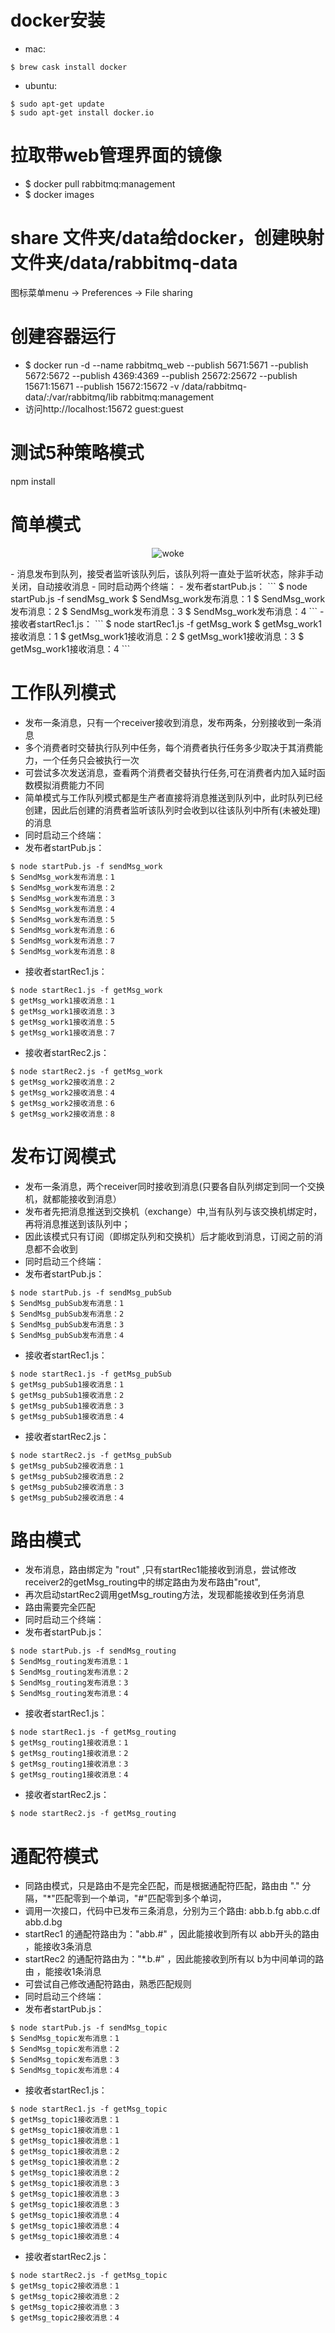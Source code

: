 # docker安装
- mac:
```
$ brew cask install docker
```
- ubuntu:
```
$ sudo apt-get update
$ sudo apt-get install docker.io
```
# 拉取带web管理界面的镜像
- $ docker pull rabbitmq:management
- $ docker images

# share 文件夹/data给docker，创建映射文件夹/data/rabbitmq-data
图标菜单menu -> Preferences -> File sharing

# 创建容器运行
- $ docker run -d --name rabbitmq_web  --publish 5671:5671 --publish 5672:5672 --publish 4369:4369 --publish 25672:25672 --publish 15671:15671 --publish 15672:15672 -v /data/rabbitmq-data/:/var/rabbitmq/lib rabbitmq:management
- 访问http://localhost:15672   guest:guest

# 测试5种策略模式
npm install


# 简单模式
<p align="center">
  <img src="http://5b0988e595225.cdn.sohucs.com/images/20170824/be4c9d7c36474b50a4cb5471dfd93bfa.png" alt="woke" >
</p>
- 消息发布到队列，接受者监听该队列后，该队列将一直处于监听状态，除非手动关闭，自动接收消息
- 同时启动两个终端：
- 发布者startPub.js：
```
$ node startPub.js -f sendMsg_work
$ SendMsg_work发布消息：1
$ SendMsg_work发布消息：2
$ SendMsg_work发布消息：3
$ SendMsg_work发布消息：4
```
- 接收者startRec1.js：
```
$ node startRec1.js -f getMsg_work
$ getMsg_work1接收消息：1
$ getMsg_work1接收消息：2
$ getMsg_work1接收消息：3
$ getMsg_work1接收消息：4
```

# 工作队列模式
- 发布一条消息，只有一个receiver接收到消息，发布两条，分别接收到一条消息
- 多个消费者时交替执行队列中任务，每个消费者执行任务多少取决于其消费能力，一个任务只会被执行一次
- 可尝试多次发送消息，查看两个消费者交替执行任务,可在消费者内加入延时函数模拟消费能力不同
- 简单模式与工作队列模式都是生产者直接将消息推送到队列中，此时队列已经创建，因此后创建的消费者监听该队列时会收到以往该队列中所有(未被处理)的消息
- 同时启动三个终端：
- 发布者startPub.js：
```
$ node startPub.js -f sendMsg_work
$ SendMsg_work发布消息：1
$ SendMsg_work发布消息：2
$ SendMsg_work发布消息：3
$ SendMsg_work发布消息：4
$ SendMsg_work发布消息：5
$ SendMsg_work发布消息：6
$ SendMsg_work发布消息：7
$ SendMsg_work发布消息：8
```
- 接收者startRec1.js：
```
$ node startRec1.js -f getMsg_work
$ getMsg_work1接收消息：1
$ getMsg_work1接收消息：3
$ getMsg_work1接收消息：5
$ getMsg_work1接收消息：7
```
- 接收者startRec2.js：
```
$ node startRec2.js -f getMsg_work
$ getMsg_work2接收消息：2
$ getMsg_work2接收消息：4
$ getMsg_work2接收消息：6
$ getMsg_work2接收消息：8
```
# 发布订阅模式
- 发布一条消息，两个receiver同时接收到消息(只要各自队列绑定到同一个交换机，就都能接收到消息）
- 发布者先把消息推送到交换机（exchange）中,当有队列与该交换机绑定时，再将消息推送到该队列中；
- 因此该模式只有订阅（即绑定队列和交换机）后才能收到消息，订阅之前的消息都不会收到
- 同时启动三个终端：
- 发布者startPub.js：
```
$ node startPub.js -f sendMsg_pubSub
$ SendMsg_pubSub发布消息：1
$ SendMsg_pubSub发布消息：2
$ SendMsg_pubSub发布消息：3
$ SendMsg_pubSub发布消息：4

```
- 接收者startRec1.js：
```
$ node startRec1.js -f getMsg_pubSub
$ getMsg_pubSub1接收消息：1
$ getMsg_pubSub1接收消息：2
$ getMsg_pubSub1接收消息：3
$ getMsg_pubSub1接收消息：4
```
- 接收者startRec2.js：
```
$ node startRec2.js -f getMsg_pubSub
$ getMsg_pubSub2接收消息：1
$ getMsg_pubSub2接收消息：2
$ getMsg_pubSub2接收消息：3
$ getMsg_pubSub2接收消息：4
```

# 路由模式
- 发布消息，路由绑定为 "rout"  ,只有startRec1能接收到消息，尝试修改receiver2的getMsg_routing中的绑定路由为发布路由"rout",
- 再次启动startRec2调用getMsg_routing方法，发现都能接收到任务消息
- 路由需要完全匹配
- 同时启动三个终端：
- 发布者startPub.js：
```
$ node startPub.js -f sendMsg_routing
$ SendMsg_routing发布消息：1
$ SendMsg_routing发布消息：2
$ SendMsg_routing发布消息：3
$ SendMsg_routing发布消息：4

```
- 接收者startRec1.js：
```
$ node startRec1.js -f getMsg_routing
$ getMsg_routing1接收消息：1
$ getMsg_routing1接收消息：2
$ getMsg_routing1接收消息：3
$ getMsg_routing1接收消息：4
```
- 接收者startRec2.js：
```
$ node startRec2.js -f getMsg_routing

```

# 通配符模式
- 同路由模式，只是路由不是完全匹配，而是根据通配符匹配，路由由 "." 分隔，"*"匹配零到一个单词，"#"匹配零到多个单词，
- 调用一次接口，代码中已发布三条消息，分别为三个路由: abb.b.fg    abb.c.df   abb.d.bg
- startRec1 的通配符路由为："abb.#"  ，因此能接收到所有以 abb开头的路由 ，能接收3条消息
- startRec2 的通配符路由为："*.b.#"  ，因此能接收到所有以 b为中间单词的路由 ，能接收1条消息
- 可尝试自己修改通配符路由，熟悉匹配规则
- 同时启动三个终端：
- 发布者startPub.js：
```
$ node startPub.js -f sendMsg_topic
$ SendMsg_topic发布消息：1
$ SendMsg_topic发布消息：2
$ SendMsg_topic发布消息：3
$ SendMsg_topic发布消息：4

```
- 接收者startRec1.js：
```
$ node startRec1.js -f getMsg_topic
$ getMsg_topic1接收消息：1
$ getMsg_topic1接收消息：1
$ getMsg_topic1接收消息：1
$ getMsg_topic1接收消息：2
$ getMsg_topic1接收消息：2
$ getMsg_topic1接收消息：2
$ getMsg_topic1接收消息：3
$ getMsg_topic1接收消息：3
$ getMsg_topic1接收消息：3
$ getMsg_topic1接收消息：4
$ getMsg_topic1接收消息：4
$ getMsg_topic1接收消息：4
```
- 接收者startRec2.js：
```
$ node startRec2.js -f getMsg_topic
$ getMsg_topic2接收消息：1
$ getMsg_topic2接收消息：2
$ getMsg_topic2接收消息：3
$ getMsg_topic2接收消息：4

```
